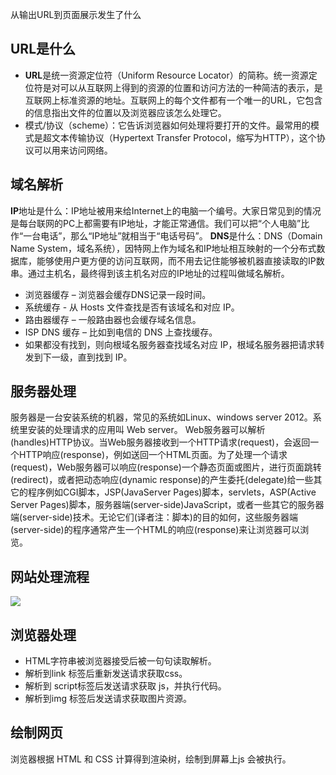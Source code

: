 从输出URL到页面展示发生了什么
## URL是什么
- **URL**是统一资源定位符（Uniform Resource Locator）的简称。统一资源定位符是对可以从互联网上得到的资源的位置和访问方法的一种简洁的表示，是互联网上标准资源的地址。互联网上的每个文件都有一个唯一的URL，它包含的信息指出文件的位置以及浏览器应该怎么处理它。
- 模式/协议（scheme）：它告诉浏览器如何处理将要打开的文件。最常用的模式是超文本传输协议（Hypertext Transfer Protocol，缩写为HTTP），这个协议可以用来访问网络。

## 域名解析
**IP**地址是什么：IP地址被用来给Internet上的电脑一个编号。大家日常见到的情况是每台联网的PC上都需要有IP地址，才能正常通信。我们可以把“个人电脑”比作“一台电话”，那么“IP地址”就相当于“电话号码”。
**DNS**是什么：DNS（Domain Name System，域名系统），因特网上作为域名和IP地址相互映射的一个分布式数据库，能够使用户更方便的访问互联网，而不用去记住能够被机器直接读取的IP数串。通过主机名，最终得到该主机名对应的IP地址的过程叫做域名解析。
- 浏览器缓存 – 浏览器会缓存DNS记录一段时间。
- 系统缓存 - 从 Hosts 文件查找是否有该域名和对应 IP。
- 路由器缓存 – 一般路由器也会缓存域名信息。
- ISP DNS 缓存 – 比如到电信的 DNS 上查找缓存。
- 如果都没有找到，则向根域名服务器查找域名对应 IP，根域名服务器把请求转发到下一级，直到找到 IP。

## 服务器处理
服务器是一台安装系统的机器，常见的系统如Linux、windows server 2012。系统里安装的处理请求的应用叫 Web server。
Web服务器可以解析(handles)HTTP协议。当Web服务器接收到一个HTTP请求(request)，会返回一个HTTP响应(response)，例如送回一个HTML页面。为了处理一个请求(request)，Web服务器可以响应(response)一个静态页面或图片，进行页面跳转(redirect)，或者把动态响应(dynamic response)的产生委托(delegate)给一些其它的程序例如CGI脚本，JSP(JavaServer Pages)脚本，servlets，ASP(Active Server Pages)脚本，服务器端(server-side)JavaScript，或者一些其它的服务器端(server-side)技术。无论它们(译者注：脚本)的目的如何，这些服务器端(server-side)的程序通常产生一个HTML的响应(response)来让浏览器可以浏览。

## 网站处理流程
![](http://upload-images.jianshu.io/upload_images/7017681-b013a59beffbf8b7.png?imageMogr2/auto-orient/strip%7CimageView2/2/w/1240)


## 浏览器处理
- HTML字符串被浏览器接受后被一句句读取解析。
- 解析到link 标签后重新发送请求获取css。
- 解析到 script标签后发送请求获取 js，并执行代码。
- 解析到img 标签后发送请求获取图片资源。

## 绘制网页
浏览器根据 HTML 和 CSS 计算得到渲染树，绘制到屏幕上js 会被执行。